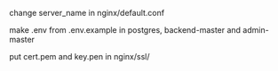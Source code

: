 change server_name in nginx/default.conf

make .env from .env.example in postgres, backend-master and admin-master

put cert.pem and key.pen in nginx/ssl/
